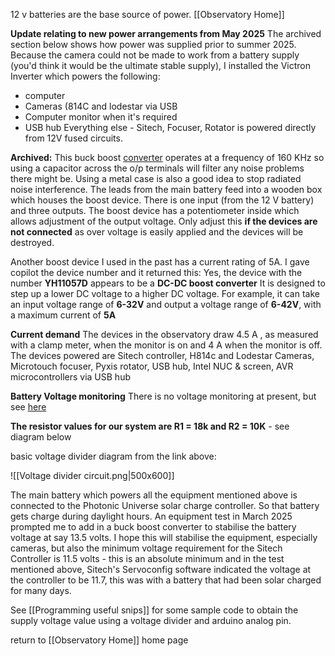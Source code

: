 12 v batteries are the base source of power.  [[Observatory Home]]

**Update relating to new power arrangements from May 2025**
The archived section below shows how power was supplied prior to summer 2025. Because the camera could not be made to work from a battery supply (you'd think it would be the ultimate stable supply), I installed the Victron Inverter which powers the following:
- computer
- Cameras (814C and lodestar via USB
- Computer monitor when it's required
- USB hub
Everything else - Sitech, Focuser, Rotator is powered directly from 12V fused circuits.



**Archived:**
This buck boost [converter](https://kunkune.co.uk/shop/dc-to-dc-converters/250w-10a-boost-converter-step-up-module-8-48v-to-12-50v-adjustable/)  operates at a frequency of 160 KHz so using a capacitor across the o/p terminals will filter any noise problems there might be. Using a metal case is also a good idea to stop radiated noise interference. The leads from the main battery feed into a wooden box which houses the boost device. There is one input (from the 12 V battery) and three outputs. The boost device has a potentiometer inside which allows adjustment of the output voltage. Only adjust this **if the devices are not connected** as over voltage is easily applied and the devices will be destroyed.

Another boost device I used in the past has a current rating of 5A. 
I gave copilot the device number and it returned this:
Yes, the device with the number **YH11057D** appears to be a **DC-DC boost converter**
It is designed to step up a lower DC voltage to a higher DC voltage. For example, it can take an input voltage range of **6-32V** and output a voltage range of **6-42V**, with a maximum current of **5A**

**Current demand**
The devices in the observatory draw 4.5 A , as measured with a clamp meter, when the monitor is on and 4 A when the monitor is off.
The devices powered are Sitech controller, H814c and Lodestar Cameras, Microtouch focuser, Pyxis rotator, USB hub, Intel NUC & screen, AVR microcontrollers via USB hub

**Battery Voltage monitoring**
There is no voltage monitoring at present, but see [here](https://www.re-innovation.co.uk/docs/accurate-voltage-measurment/)

**The resistor values for our system are R1 = 18k and R2 = 10K** - see diagram below

basic voltage divider diagram from the link above:

![[Voltage divider circuit.png|500x600]]

The main battery which powers all the equipment mentioned above is connected to the Photonic Universe solar charge controller. So that battery gets charge during daylight hours. An equipment test in March 2025 prompted me to add in a buck boost converter to stabilise the battery voltage at say 13.5 volts. I hope this will stabilise the equipment, especially cameras, but also the minimum voltage requirement for the Sitech Controller is 11.5 volts - this is an absolute minimum and in the test mentioned above, Sitech's Servoconfig software indicated the voltage at the controller to be 11.7, this was with a battery that had been solar charged for many days.

See [[Programming useful snips]] for some sample code to obtain the supply voltage value using a voltage divider and arduino analog pin.



return to [[Observatory Home]] home page

